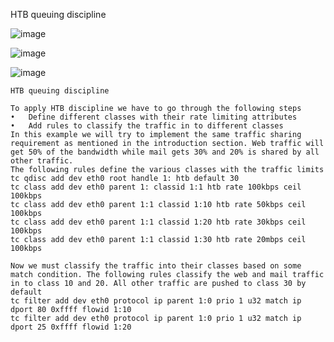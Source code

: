 
HTB queuing discipline

![image](https://github.com/upempty/pynote/assets/52414719/8619aaab-7b30-4a9e-a154-a158f2cabc25)

![image](https://github.com/upempty/pynote/assets/52414719/d8f2a8a2-4fa2-4810-9a9d-b7bb8638472f)

![image](https://github.com/upempty/pynote/assets/52414719/7684fd26-d784-4fe0-be99-e594b445e109)

```
HTB queuing discipline

To apply HTB discipline we have to go through the following steps
•	Define different classes with their rate limiting attributes
•	Add rules to classify the traffic in to different classes
In this example we will try to implement the same traffic sharing requirement as mentioned in the introduction section. Web traffic will get 50% of the bandwidth while mail gets 30% and 20% is shared by all other traffic.
The following rules define the various classes with the traffic limits
tc qdisc add dev eth0 root handle 1: htb default 30
tc class add dev eth0 parent 1: classid 1:1 htb rate 100kbps ceil 100kbps
tc class add dev eth0 parent 1:1 classid 1:10 htb rate 50kbps ceil 100kbps
tc class add dev eth0 parent 1:1 classid 1:20 htb rate 30kbps ceil 100kbps
tc class add dev eth0 parent 1:1 classid 1:30 htb rate 20mbps ceil 100kbps
 
Now we must classify the traffic into their classes based on some match condition. The following rules classify the web and mail traffic in to class 10 and 20. All other traffic are pushed to class 30 by default
tc filter add dev eth0 protocol ip parent 1:0 prio 1 u32 match ip dport 80 0xffff flowid 1:10 
tc filter add dev eth0 protocol ip parent 1:0 prio 1 u32 match ip dport 25 0xffff flowid 1:20

```
